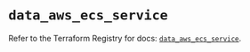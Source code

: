 # `data_aws_ecs_service`

Refer to the Terraform Registry for docs: [`data_aws_ecs_service`](https://registry.terraform.io/providers/hashicorp/aws/6.11.0/docs/data-sources/ecs_service).
